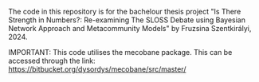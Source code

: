 The code in this repository is for the bachelour thesis project 
"Is There Strength in Numbers?: Re-examining The SLOSS Debate using Bayesian Network Approach and Metacommunity Models" by Fruzsina Szentkirályi, 2024. 

IMPORTANT: This code utilises the mecobane package. This can be accessed through the link:
https://bitbucket.org/dysordys/mecobane/src/master/


